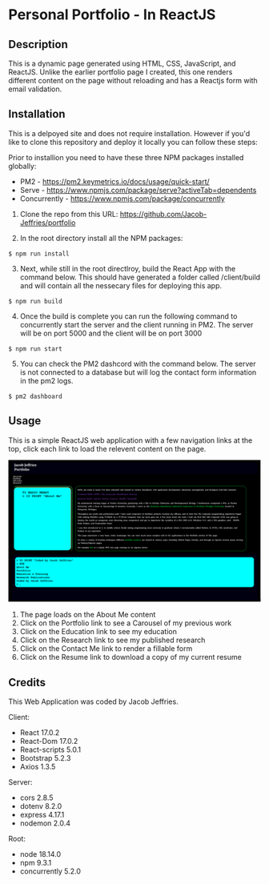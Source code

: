 # Personal Portfolio - In ReactJS

## Description 
This is a dynamic page generated using HTML, CSS, JavaScript, and ReactJS. Unlike the earlier portfolio page I created, this one renders different content on the page without reloading and has a Reactjs form with email validation. 

## Installation
This is a delpoyed site and does not require installation. However if you'd like to clone this repository and deploy it locally you can follow these steps:

Prior to installion you need to have these three NPM packages installed globally:
*   PM2 - https://pm2.keymetrics.io/docs/usage/quick-start/
*   Serve - https://www.npmjs.com/package/serve?activeTab=dependents
*   Concurrently - https://www.npmjs.com/package/concurrently

1. Clone the repo from this URL: https://github.com/Jacob-Jeffries/portfolio

2. In the root directory install all the NPM packages:
```
$ npm run install
```

3. Next, while still in the root directlroy, build the React App with the command below. This should have generated a folder called /client/build and will contain all the nessecary files for deploying this app.
```
$ npm run build
```

4. Once the build is complete you can run the following command to concurrently start the server and the client running in PM2. The server will be on port 5000 and the client will be on port 3000
```
$ npm run start
```

5. You can check the PM2 dashcord with the command below. The server is not connected to a database but will log the contact form information in the pm2 logs.
```
$ pm2 dashboard
```

## Usage
This is a simple ReactJS web application with a few navigation links at the top, click each link to load the relevent content on the page. 

![Screenshot](./screenshots/screenshot.png)

1. The page loads on the About Me content
2. Click on the Portfolio link to see a Carousel of my previous work
3. Click on the Education link to see my education
4. Click on the Research link to see my published research
5. Click on the Contact Me link to render a fillable form
6. Click on the Resume link to download a copy of my current resume

## Credits 
This Web Application was coded by Jacob Jeffries. 

Client:
*   React 17.0.2
*   React-Dom 17.0.2
*   React-scripts 5.0.1
*   Bootstrap 5.2.3
*   Axios 1.3.5

Server:
*   cors 2.8.5
*   dotenv 8.2.0
*   express 4.17.1
*   nodemon 2.0.4

Root:
*   node 18.14.0
*   npm 9.3.1
*   concurrently 5.2.0

